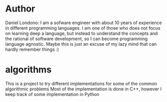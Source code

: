 # Author
Daniel Londono: I am a sofware engineer with about 10 years of experience in different programming languages. I am one of those who does not focus on learning deep a language, but instead to understand the concepts and the rational of software development, so I can become programming language agnostic. Maybe this is just an excuse of my lazy mind that can hardly remember things :)

# algorithms
This is a project to try different implementations for some of the common algorithmic problems
Most of the implementation is done in C++, however I keep track of some implementation in Python

